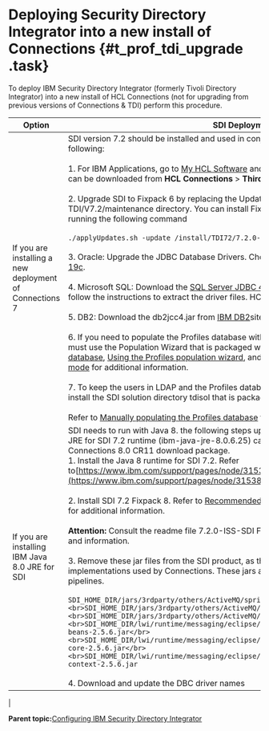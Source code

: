 # Deploying Security Directory Integrator into a new install of Connections {#t_prof_tdi_upgrade .task}

To deploy IBM Security Directory Integrator \(formerly Tivoli Directory Integrator\) into a new install of HCL Connections \(not for upgrading from previous versions of Connections & TDI\) perform this procedure.

|Option|SDI Deployment Steps          |
|------|------------------------------|
|If you are installing a new deployment of Connections 7|SDI version 7.2 should be installed and used in conjunction with Connections 7. Perform the following:<br> <br>1.  For IBM Applications, go to [My HCL Software](https://my.hcltechsw.com/) and the **Security Directory Integrator \(SDI\) v7.2** can be downloaded from **HCL Connections** > **Third.Party Software** . </br><br>2.  Upgrade SDI to Fixpack 6 by replacing the UpdateInstaller.jar with the Fixpack 6 file from your TDI/V7.2/maintenance directory. You can install Fixpack 6 from the TDI/V7.2/bin directory by running the following command</br><br>```./applyUpdates.sh -update /install/TDI72/7.2.0-ISS-SDI-FP0006/SDI-7.2-FP0006.zip```</br><br>3.  Oracle: Upgrade the JDBC Database Drivers. Choose and download either [Oracle 18c](https://www.oracle.com/database/technologies/appdev/jdbc-ucp-183-downloads.html) and [Oracle 19c](https://www.oracle.com/database/technologies/appdev/jdbc-ucp-19-6-c-downloads.htm).</br><br>4.  Microsoft SQL: Download the [SQL Server JDBC 4.2 driver](https://learn.microsoft.com/en-us/sql/connect/jdbc/release-notes-for-the-jdbc-driver?view=sql-server-ver16#42) from the Microsoft™ web site and follow the instructions to extract the driver files. HCL Connections uses the sqljdbc42.jar file.</br><br>5.  DB2: Download the db2jcc4.jar from [IBM DB2](https://www.ibm.com/support/pages/db2-jdbc-driver-versions-and-downloads)site.</br><br>6.  If you need to populate the Profiles database with people from your company's LDAP, then you must use the Population Wizard that is packaged with Connections. Refer to [Populating the Profiles database](t_prof_install_profiles_db.md), [Using the Profiles population wizard](t_prof_populate.md), and [Using the Profiles population wizard in silent mode](t_silent_population_wizard.md) for additional information.</br><br>7.  To keep the users in LDAP and the Profiles database in sync you must manually download and install the SDI solution directory tdisol that is packaged with Connections.</br><br>Refer to [Manually populating the Profiles database](t_prof_populate_manual.md) for additional information.|
|If you are installing IBM Java 8.0 JRE for SDI|SDI needs to run with Java 8. the following steps updates the SDI with Java 8 and the IBM Java 8 JRE for SDI 7.2 runtime \(ibm-java-jre-8.0.6.25\) can be download from the [My HCL Software](https://my.hcltechsw.com/) in the Connections 8.0 CR11 download package.<br>1.  Install the Java 8 runtime for SDI 7.2. Refer to[https://www.ibm.com/support/pages/node/315385](https://www.ibm.com/support/pages/node/315385) for instructions on upgrading the JRE.</br><br>2.  Install SDI 7.2 Fixpack 8. Refer to [Recommended fixes for IBM Security Directory Integrator \(SDI\)](https://www.ibm.com/support/pages/recommended-fixes-ibm-tivoli-directory-integrator-tdi-ibm-security-directory-integrator-sdi#ver72) for additional information.</br><br> **Attention:** Consult the readme file 7.2.0-ISS-SDI FP0008\_README.html for complete instructions and information.</br><br>3.  Remove these jar files from the SDI product, as they will conflict with the newer Spring implementations used by Connections. These jars are not required for the HCL Connections TDI pipelines.</br><br>```SDI_HOME_DIR/jars/3rdparty/others/ActiveMQ/spring-beans.jar</br><br>SDI_HOME_DIR/jars/3rdparty/others/ActiveMQ/spring-context.jar</br><br>SDI_HOME_DIR/jars/3rdparty/others/ActiveMQ/spring-core.jar</br><br>SDI_HOME_DIR/lwi/runtime/messaging/eclipse/plugins/org.apache.activemq_5.2.0/lib/spring-beans-2.5.6.jar</br><br>SDI_HOME_DIR/lwi/runtime/messaging/eclipse/plugins/org.apache.activemq_5.2.0/lib/spring-core-2.5.6.jar</br><br>SDI_HOME_DIR/lwi/runtime/messaging/eclipse/plugins/org.apache.activemq_5.2.0/lib/spring-context-2.5.6.jar```</br><br>4.  Download and update the DBC driver names

|

**Parent topic:**[Configuring IBM Security Directory Integrator](../install/t_prof_install_tdi.md)

